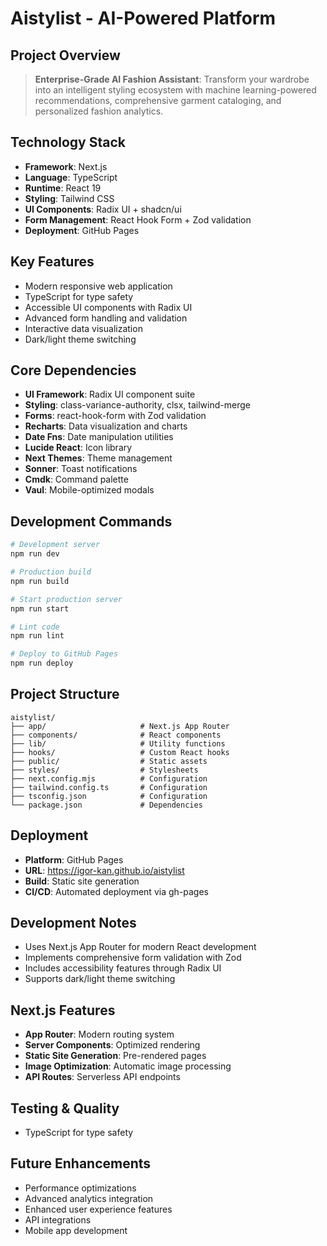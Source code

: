 # Aistylist - AI-Powered Platform

## Project Overview
> **Enterprise-Grade AI Fashion Assistant**: Transform your wardrobe into an intelligent styling ecosystem with machine learning-powered recommendations, comprehensive garment cataloging, and personalized fashion analytics.

## Technology Stack
- **Framework**: Next.js
- **Language**: TypeScript
- **Runtime**: React 19
- **Styling**: Tailwind CSS
- **UI Components**: Radix UI + shadcn/ui
- **Form Management**: React Hook Form + Zod validation
- **Deployment**: GitHub Pages

## Key Features
- Modern responsive web application
- TypeScript for type safety
- Accessible UI components with Radix UI
- Advanced form handling and validation
- Interactive data visualization
- Dark/light theme switching

## Core Dependencies
- **UI Framework**: Radix UI component suite
- **Styling**: class-variance-authority, clsx, tailwind-merge
- **Forms**: react-hook-form with Zod validation
- **Recharts**: Data visualization and charts
- **Date Fns**: Date manipulation utilities
- **Lucide React**: Icon library
- **Next Themes**: Theme management
- **Sonner**: Toast notifications
- **Cmdk**: Command palette
- **Vaul**: Mobile-optimized modals

## Development Commands
```bash
# Development server
npm run dev

# Production build
npm run build

# Start production server
npm run start

# Lint code
npm run lint

# Deploy to GitHub Pages
npm run deploy

```

## Project Structure
```
aistylist/
├── app/                     # Next.js App Router
├── components/              # React components
├── lib/                     # Utility functions
├── hooks/                   # Custom React hooks
├── public/                  # Static assets
├── styles/                  # Stylesheets
├── next.config.mjs          # Configuration
├── tailwind.config.ts       # Configuration
├── tsconfig.json            # Configuration
└── package.json             # Dependencies
```

## Deployment
- **Platform**: GitHub Pages
- **URL**: https://igor-kan.github.io/aistylist
- **Build**: Static site generation
- **CI/CD**: Automated deployment via gh-pages

## Development Notes
- Uses Next.js App Router for modern React development
- Implements comprehensive form validation with Zod
- Includes accessibility features through Radix UI
- Supports dark/light theme switching

## Next.js Features
- **App Router**: Modern routing system
- **Server Components**: Optimized rendering
- **Static Site Generation**: Pre-rendered pages
- **Image Optimization**: Automatic image processing
- **API Routes**: Serverless API endpoints

## Testing & Quality
- TypeScript for type safety

## Future Enhancements
- Performance optimizations
- Advanced analytics integration
- Enhanced user experience features
- API integrations
- Mobile app development

